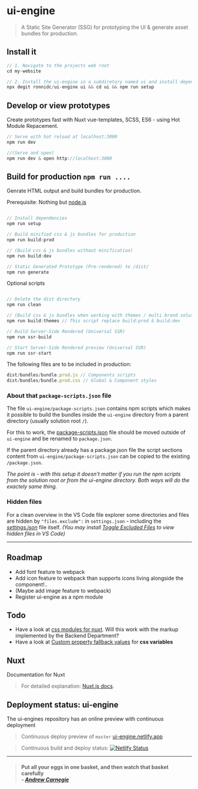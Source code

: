 # ui-engine

> A Static Site Generator (SSG) for prototyping the UI & generate asset bundles for production.

## Install it
``` js
// 1. Navigate to the projects web root
cd my-website

// 2. Install the ui-engine in a subdiretory named ui and install dependencies
npx degit ronnidc/ui-engine ui && cd ui && npm run setup
```

## Develop or view prototypes

Create prototypes fast with Nuxt vue-templates, SCSS, ES6 - using Hot Module Repacement. 

``` js
// Serve with hot reload at localhost:3000
npm run dev

//(Serve and open)
npm run dev & open http://localhost:3000
```

## Build for production `npm run ....`

Genrate HTML output and build bundles for production. 

Prerequisite: Nothing but [node.js](https://nodejs.org/)

``` js

// Install dependencies
npm run setup

// Build minified css & js bundles for production
npm run build:prod

// (Build css & js bundles without minification)
npm run build:dev

// Static Generated Prototype (Pre-rendered) to /dist/
npm run generate

```

Optional scripts

``` js

// Delete the dist directory
npm run clean

// (Build css & js bundles when working with themes / multi brand solutions)
npm run build:themes // This script replace build:prod & build:dev

// Build Server-Side Rendered (Universal SSR)
npm run ssr-build

// Start Server-Side Rendered preview (Universal SSR)
npm run ssr-start

```

The following files are to be included in production:

```js
dist/bundles/bundle.prod.js // Components scripts
dist/bundles/bundle.prod.css // Global & Component styles
```

### About that `package-scripts.json` file

The file `ui-engine/package-scripts.json` contains npm scripts which makes it possible to build the bundles inside the `ui-engine` directory from a parent directory (usually solution root `/`). 

For this to work, the [package-scripts.json](./package-scripts.json) file should be moved outside of `ui-engine` and be renamed to `package.json`. 

If the parent directory already has a package.json file the script sections content from `ui-engine/package-scripts.json` can be copied to the existing `/package.json`.

*The point is - with this setup it doesn't matter if you run the npm scripts from the solution root or from the ui-engine directory. Both ways will do the exactely same thing.*

### Hidden files

For a clean overview in the VS Code file explorer some directories and files are hidden by `"files.exclude":` in `settings.json` - including the *[settings.json](.vscode/settings.json)* file itself. *(You may install [Toggle Excluded Files](https://marketplace.visualstudio.com/items?itemName=eamodio.toggle-excluded-files) to view hidden files in VS Code)*

____

## Roadmap

- Add font feature to webpack
- Add icon feature to webpack than supports icons living alongside the component!..
- (Maybe add image feature to webpack)
- Register ui-engine as a npm module


## Todo
- Have a look at [css modules for nuxt](https://dev.to/fridanyvall/css-modules-in-nuxt-js-815). Will this work with the markup implemented by the Backend Department?
- Have a look at [Custom property fallback values](https://developer.mozilla.org/en-US/docs/Web/CSS/Using_CSS_custom_properties#Custom_property_fallback_values) for __css variables__

## Nuxt

Documentation for Nuxt

> For detailed explanation: [Nuxt.js docs](https://nuxtjs.org).

## Deployment status: ui-engine

The ui-engines repository has an online preview with continuous deployment

> Continuous deploy preview of `master` [ui-engine.netlify.app](https://ui-engine.netlify.app/)

> Continuous build and deploy status: [![Netlify Status](https://api.netlify.com/api/v1/badges/556a9a47-583d-4fec-b77e-2e3d27452050/deploy-status)](https://app.netlify.com/sites/vue-engine/deploys) 

____

> #### Put all your eggs in one basket, and then watch that basket carefully <br /> - *[Andrew Carnegie](https://en.wikipedia.org/wiki/Andrew_Carnegie)*
